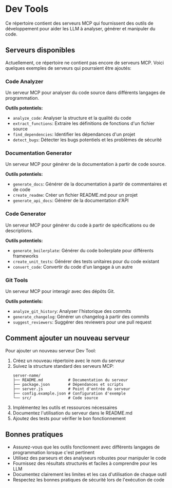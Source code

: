 # Dev Tools

Ce répertoire contient des serveurs MCP qui fournissent des outils de développement pour aider les LLM à analyser, générer et manipuler du code.

## Serveurs disponibles

Actuellement, ce répertoire ne contient pas encore de serveurs MCP. Voici quelques exemples de serveurs qui pourraient être ajoutés:

### Code Analyzer

Un serveur MCP pour analyser du code source dans différents langages de programmation.

**Outils potentiels:**
- `analyze_code`: Analyser la structure et la qualité du code
- `extract_functions`: Extraire les définitions de fonctions d'un fichier source
- `find_dependencies`: Identifier les dépendances d'un projet
- `detect_bugs`: Détecter les bugs potentiels et les problèmes de sécurité

### Documentation Generator

Un serveur MCP pour générer de la documentation à partir de code source.

**Outils potentiels:**
- `generate_docs`: Générer de la documentation à partir de commentaires et de code
- `create_readme`: Créer un fichier README.md pour un projet
- `generate_api_docs`: Générer de la documentation d'API

### Code Generator

Un serveur MCP pour générer du code à partir de spécifications ou de descriptions.

**Outils potentiels:**
- `generate_boilerplate`: Générer du code boilerplate pour différents frameworks
- `create_unit_tests`: Générer des tests unitaires pour du code existant
- `convert_code`: Convertir du code d'un langage à un autre

### Git Tools

Un serveur MCP pour interagir avec des dépôts Git.

**Outils potentiels:**
- `analyze_git_history`: Analyser l'historique des commits
- `generate_changelog`: Générer un changelog à partir des commits
- `suggest_reviewers`: Suggérer des reviewers pour une pull request

## Comment ajouter un nouveau serveur

Pour ajouter un nouveau serveur Dev Tool:

1. Créez un nouveau répertoire avec le nom du serveur
2. Suivez la structure standard des serveurs MCP:
   ```
   server-name/
   ├── README.md           # Documentation du serveur
   ├── package.json        # Dépendances et scripts
   ├── server.js           # Point d'entrée du serveur
   ├── config.example.json # Configuration d'exemple
   └── src/                # Code source
   ```
3. Implémentez les outils et ressources nécessaires
4. Documentez l'utilisation du serveur dans le README.md
5. Ajoutez des tests pour vérifier le bon fonctionnement

## Bonnes pratiques

- Assurez-vous que les outils fonctionnent avec différents langages de programmation lorsque c'est pertinent
- Utilisez des parseurs et des analyseurs robustes pour manipuler le code
- Fournissez des résultats structurés et faciles à comprendre pour les LLM
- Documentez clairement les limites et les cas d'utilisation de chaque outil
- Respectez les bonnes pratiques de sécurité lors de l'exécution de code